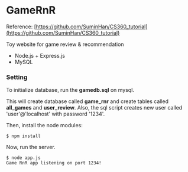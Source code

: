 # GameRnR

Reference: [https://github.com/SuminHan/CS360_tutorial](https://github.com/SuminHan/CS360_tutorial)

Toy website for game review &amp; recommendation

* Node.js + Express.js
* MySQL

### Setting

To initialize database, run the **gamedb.sql** on mysql.

This will create database called **game_rnr** and create tables called 
**all_games** and **user_review**. 
Also, the sql script creates new user called 'user'@'localhost' with password '1234'.

Then, install the node modules:
	
	$ npm install

Now, run the server.

	$ node app.js
	Game RnR app listening on port 1234!